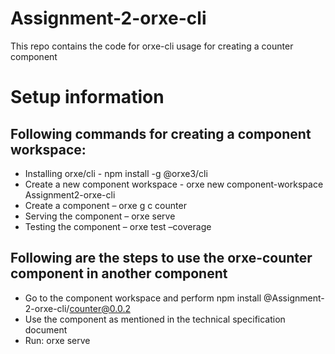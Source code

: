 # Assignment-2-orxe-cli

This repo contains the code for orxe-cli usage for creating a counter component

# Setup information

## Following commands for creating a component workspace:

- Installing orxe/cli - npm install -g @orxe3/cli
- Create a new component workspace - orxe new component-workspace Assignment2-orxe-cli
- Create a component – orxe g c counter
- Serving the component – orxe serve
- Testing the component – orxe test –coverage

## Following are the steps to use the orxe-counter component in another component

- Go to the component workspace and perform npm install @Assignment-2-orxe-cli/counter@0.0.2
- Use the component as mentioned in the technical specification document
- Run: orxe serve
